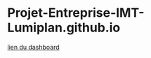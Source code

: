 # Projet-Entreprise-IMT-Lumiplan.github.io

[lien du dashboard](https://projet-entreprise-imt-lumiplan.github.io/Dashboard/)
